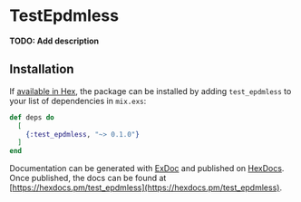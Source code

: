 # TestEpdmless

**TODO: Add description**

## Installation

If [available in Hex](https://hex.pm/docs/publish), the package can be installed
by adding `test_epdmless` to your list of dependencies in `mix.exs`:

```elixir
def deps do
  [
    {:test_epdmless, "~> 0.1.0"}
  ]
end
```

Documentation can be generated with [ExDoc](https://github.com/elixir-lang/ex_doc)
and published on [HexDocs](https://hexdocs.pm). Once published, the docs can
be found at [https://hexdocs.pm/test_epdmless](https://hexdocs.pm/test_epdmless).

